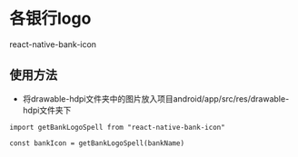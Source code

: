 # 各银行logo
react-native-bank-icon

## 使用方法
* 将drawable-hdpi文件夹中的图片放入项目android/app/src/res/drawable-hdpi文件夹下
```
import getBankLogoSpell from "react-native-bank-icon"

const bankIcon = getBankLogoSpell(bankName)

```

